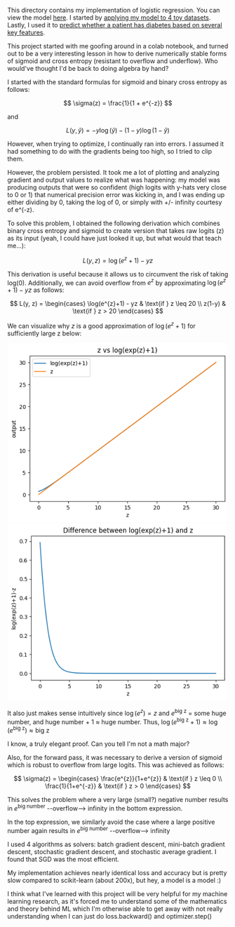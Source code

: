 This directory contains my implementation of logistic regression. You can view the model [here](../models/logistic_regression_model.py). I started by [applying my model to 4 toy datasets](toy_datasets_logistic_regression.ipynb). Lastly, I used it to [predict whether a patient has diabetes based on several key features](diabetes_prediction.ipynb). 


This project started with me goofing around in a colab notebook, and turned out to be a very interesting lesson in how to derive numerically stable forms of sigmoid and cross entropy (resistant to overflow and underflow). Who would've thought I'd be back to doing algebra by hand?

I started with the standard formulas for sigmoid and binary cross entropy as follows:

$$
\sigma(z) = \frac{1}{1 + e^{-z}}
$$

and 

$$
L(y, \hat{y}) = -y \log(\hat{y}) - (1-y) \log(1-\hat{y})
$$

However, when trying to optimize, I continually ran into errors. I assumed it had something to do with the gradients being too high, so I tried to clip them.

However, the problem persisted. It took me a lot of plotting and analyzing gradient and output values to realize what was happening: my model was producing outputs that were so confident (high logits with y-hats very close to 0 or 1) that numerical precision error was kicking in, and I was ending up either dividing by 0, taking the log of 0, or simply with +/- infinity courtesy of e^(-z).

To solve this problem, I obtained the following derivation which combines binary cross entropy and sigmoid to create version that takes raw logits (z) as its input (yeah, I could have just looked it up, but what would that teach me...):

$$
L(y, z) = \log(e^{z}+1) - yz
$$

This derivation is useful because it allows us to circumvent the risk of taking log(0). Additionally, we can avoid overflow from $e^{z}$ by approximating $\log(e^z +1) - yz$ as follows:

$$
L(y, z) = 
\begin{cases} 
\log(e^{z}+1) - yz & \text{if } z \leq 20 \\
z(1-y) & \text{if } z > 20
\end{cases}
$$

We can visualize why $z$ is a good approximation of $\log(e^{z}+1)$ for sufficiently large z below:

![alt text](images/z_vs_log.png)
![alt text](images/z_minus_log.png)

It also just makes sense intuitively since $\log(e^{z})= z$ and $e^{\text{big z}}$ = some huge number, and huge number + 1 $\approx$ huge number. 
Thus, $\log(e^{\text{big z}} +1) \approx \log(e^{\text{big z}}) \approx \text{big z}$

I know, a truly elegant proof. Can you tell I'm not a math major?

Also, for the forward pass, it was necessary to derive a version of sigmoid which is robust to overflow from large logits. This was achieved as follows:

$$
\sigma(z) = 
\begin{cases} 
\frac{e^{z}}{1+e^{z}} & \text{if } z \leq 0 \\
\frac{1}{1+e^{-z}} & \text{if } z > 0
\end{cases}
$$

This solves the problem where a very large (small?) negative number results in $e^{\text{big number}}$ --overflow--> infinity in the bottom expression. 

In the top expression, we similarly avoid the case where a large positive number again results in $e^{\text{big number}}$ --overflow--> infinity

I used 4 algorithms as solvers: batch gradient descent, mini-batch gradient descent, stochastic gradient descent, and stochastic average gradient. I found that SGD was the most efficient. 

My implementation achieves nearly identical loss and accuracy but is pretty slow compared to scikit-learn (about 200x), but hey, a model is a model :\)

I think what I've learned with this project will be very helpful for my machine learning research, as it's forced me to understand some of the mathematics and theory behind ML which I'm otherwise able to get away with not really understanding when I can just do loss.backward() and optimizer.step()
